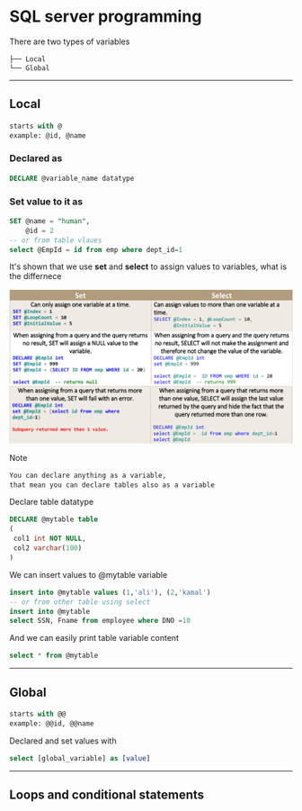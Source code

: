 # **SQL server programming**

There are two types of variables 
```
├── Local    
└── Global 
```
---
## **Local**
```sql server
starts with @
example: @id, @name
```

### Declared as
```sql server
DECLARE @variable_name datatype
```

### Set value to it as 
```sql 
SET @name = "human", 
    @id = 2
-- or from table vlaues
select @EmpId = id from emp where dept_id=1
```

It's shown that we use **set** and **select** to assign values to variables, what is the differnece
<div align="center">
<img src="/docs/set_select.png" width="750">
</div>
<div align="center">
<img src="/docs/set_select_2.png" width="750">
</div>

Note
```md
You can declare anything as a variable, 
that mean you can declare tables also as a variable
```

Declare table datatype 
```sql
DECLARE @mytable table
(
 col1 int NOT NULL,
 col2 varchar(100)
)
```

We can insert values to @mytable variable 
```sql
insert into @mytable values (1,'ali'), (2,'kamal')
-- or from other table using select
insert into @mytable
select SSN, Fname from employee where DNO =10
```

And we can easily print table variable content 
```sql
select * from @mytable
```


--- 

## **Global**
``` sql server
starts with @@
example: @@id, @@name
```

Declared and set values with
``` sql server
select [global_variable] as [value]
```

--- 
## **Loops and conditional statements**

